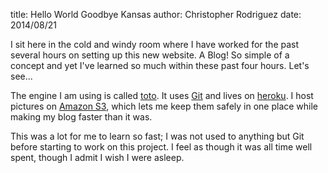 title: Hello World Goodbye Kansas
author: Christopher Rodriguez
date: 2014/08/21

I sit here in the cold and windy room
where I have worked for the past several hours
on setting up this new website. A Blog!
So simple of a concept and yet I've learned
so much within these past four hours. Let's see...

The engine I am using is called [toto][toto].
It uses [Git][git] and lives on [heroku][heroku].
I host pictures on [Amazon S3][aws],
which lets me keep them safely in one place
while making my blog faster than it was.

This was a lot for me to learn so fast;
I was not used to anything but Git
before starting to work on this project.
I feel as though it was all time well spent,
though I admit I wish I were asleep.


[toto]: #
[git]: #
[heroku]: #
[aws]: #
